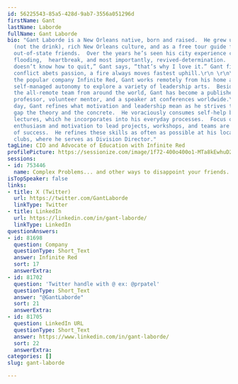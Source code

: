 ```yaml
---
id: 56225543-85a5-428d-9ab7-3556a051296d
firstName: Gant
lastName: Laborde
fullName: Gant Laborde
bio: "Gant Laborde is a New Orleans native, born and raised.  He grew up with hurricanes
  (not the drink), rich New Orleans culture, and as a free tour guide for all his
  out-of-state friends.  Over the years he’s seen his city experience corruption,
  flooding,  heartbreak, and most importantly, revived-determination.  “New Orleans
  doesn’t know how to quit,” Gant says, “that’s why I love it.” Gant firmly believes
  conflict abets passion, a fire always moves fastest uphill.\r\n \r\n\r\nAs CIO for
  the popular company Infinite Red, Gant works remotely from his home and uses his
  self-managed autonomy to explore a variety of leadership arts.  Besides managing
  the all-remote team from around the world, Gant has become a published author, adjunct
  professor, volunteer mentor, and a speaker at conferences worldwide.\r\n \r\n\r\nEach
  day, Gant refines what motivation and leadership mean as he strives to bridge the
  gap the theory and the concrete.  He voraciously consumes self-help books and online
  lectures, which he incorporates into his everyday processes.  Focus on personal
  enthusiasm and motivation to lead projects, workshops, and teams are the bedrock
  of success.  He refines these skills as often as possible at his local Toastmasters
  clubs, where he serves as Division Director."
tagLine: CIO and Advocate of Education with Infinite Red
profilePicture: https://sessionize.com/image/1f72-400o400o1-MTa8kEwhuD2WfwVBQ7JTPF.jpg
sessions:
- id: 753446
  name: Complex Problems... and other ways to disappoint your friends.
isTopSpeaker: false
links:
- title: X (Twitter)
  url: https://twitter.com/GantLaborde
  linkType: Twitter
- title: LinkedIn
  url: https://linkedin.com/in/gant-laborde/
  linkType: LinkedIn
questionAnswers:
- id: 81698
  question: Company
  questionType: Short_Text
  answer: Infinite Red
  sort: 17
  answerExtra:
- id: 81702
  question: 'Twitter handle with @ ex: @prpatel'
  questionType: Short_Text
  answer: "@GantLaborde"
  sort: 21
  answerExtra:
- id: 81705
  question: LinkedIn URL
  questionType: Short_Text
  answer: https://www.linkedin.com/in/gant-laborde/
  sort: 22
  answerExtra:
categories: []
slug: gant-laborde

---
```

